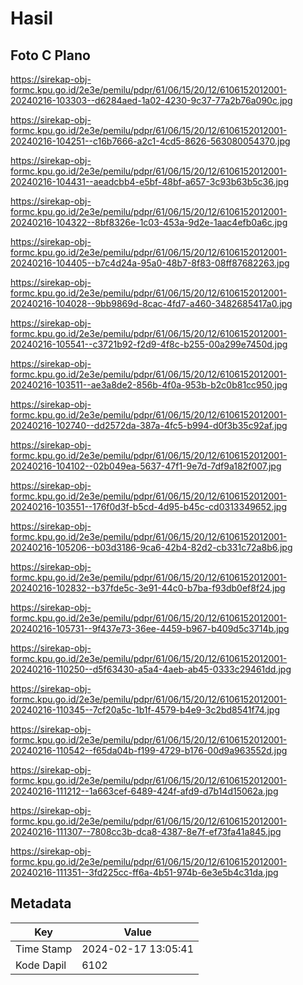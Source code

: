 # Hasil

## Foto C Plano

https://sirekap-obj-formc.kpu.go.id/2e3e/pemilu/pdpr/61/06/15/20/12/6106152012001-20240216-103303--d6284aed-1a02-4230-9c37-77a2b76a090c.jpg

https://sirekap-obj-formc.kpu.go.id/2e3e/pemilu/pdpr/61/06/15/20/12/6106152012001-20240216-104251--c16b7666-a2c1-4cd5-8626-563080054370.jpg

https://sirekap-obj-formc.kpu.go.id/2e3e/pemilu/pdpr/61/06/15/20/12/6106152012001-20240216-104431--aeadcbb4-e5bf-48bf-a657-3c93b63b5c36.jpg

https://sirekap-obj-formc.kpu.go.id/2e3e/pemilu/pdpr/61/06/15/20/12/6106152012001-20240216-104322--8bf8326e-1c03-453a-9d2e-1aac4efb0a6c.jpg

https://sirekap-obj-formc.kpu.go.id/2e3e/pemilu/pdpr/61/06/15/20/12/6106152012001-20240216-104405--b7c4d24a-95a0-48b7-8f83-08ff87682263.jpg

https://sirekap-obj-formc.kpu.go.id/2e3e/pemilu/pdpr/61/06/15/20/12/6106152012001-20240216-104028--9bb9869d-8cac-4fd7-a460-3482685417a0.jpg

https://sirekap-obj-formc.kpu.go.id/2e3e/pemilu/pdpr/61/06/15/20/12/6106152012001-20240216-105541--c3721b92-f2d9-4f8c-b255-00a299e7450d.jpg

https://sirekap-obj-formc.kpu.go.id/2e3e/pemilu/pdpr/61/06/15/20/12/6106152012001-20240216-103511--ae3a8de2-856b-4f0a-953b-b2c0b81cc950.jpg

https://sirekap-obj-formc.kpu.go.id/2e3e/pemilu/pdpr/61/06/15/20/12/6106152012001-20240216-102740--dd2572da-387a-4fc5-b994-d0f3b35c92af.jpg

https://sirekap-obj-formc.kpu.go.id/2e3e/pemilu/pdpr/61/06/15/20/12/6106152012001-20240216-104102--02b049ea-5637-47f1-9e7d-7df9a182f007.jpg

https://sirekap-obj-formc.kpu.go.id/2e3e/pemilu/pdpr/61/06/15/20/12/6106152012001-20240216-103551--176f0d3f-b5cd-4d95-b45c-cd0313349652.jpg

https://sirekap-obj-formc.kpu.go.id/2e3e/pemilu/pdpr/61/06/15/20/12/6106152012001-20240216-105206--b03d3186-9ca6-42b4-82d2-cb331c72a8b6.jpg

https://sirekap-obj-formc.kpu.go.id/2e3e/pemilu/pdpr/61/06/15/20/12/6106152012001-20240216-102832--b37fde5c-3e91-44c0-b7ba-f93db0ef8f24.jpg

https://sirekap-obj-formc.kpu.go.id/2e3e/pemilu/pdpr/61/06/15/20/12/6106152012001-20240216-105731--9f437e73-36ee-4459-b967-b409d5c3714b.jpg

https://sirekap-obj-formc.kpu.go.id/2e3e/pemilu/pdpr/61/06/15/20/12/6106152012001-20240216-110250--d5f63430-a5a4-4aeb-ab45-0333c29461dd.jpg

https://sirekap-obj-formc.kpu.go.id/2e3e/pemilu/pdpr/61/06/15/20/12/6106152012001-20240216-110345--7cf20a5c-1b1f-4579-b4e9-3c2bd8541f74.jpg

https://sirekap-obj-formc.kpu.go.id/2e3e/pemilu/pdpr/61/06/15/20/12/6106152012001-20240216-110542--f65da04b-f199-4729-b176-00d9a963552d.jpg

https://sirekap-obj-formc.kpu.go.id/2e3e/pemilu/pdpr/61/06/15/20/12/6106152012001-20240216-111212--1a663cef-6489-424f-afd9-d7b14d15062a.jpg

https://sirekap-obj-formc.kpu.go.id/2e3e/pemilu/pdpr/61/06/15/20/12/6106152012001-20240216-111307--7808cc3b-dca8-4387-8e7f-ef73fa41a845.jpg

https://sirekap-obj-formc.kpu.go.id/2e3e/pemilu/pdpr/61/06/15/20/12/6106152012001-20240216-111351--3fd225cc-ff6a-4b51-974b-6e3e5b4c31da.jpg


## Metadata

| Key        | Value               |
| ---------- | ------------------- |
| Time Stamp | 2024-02-17 13:05:41 |
| Kode Dapil | 6102                |




